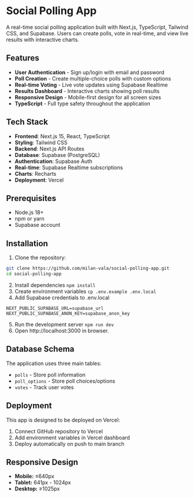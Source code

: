 # Social Polling App

A real-time social polling application built with Next.js, TypeScript, Tailwind CSS, and Supabase. Users can create polls, vote in real-time, and view live results with interactive charts.

## Features

- **User Authentication** - Sign up/login with email and password
- **Poll Creation** - Create multiple-choice polls with custom options
- **Real-time Voting** - Live vote updates using Supabase Realtime
- **Results Dashboard** - Interactive charts showing poll results
- **Responsive Design** - Mobile-first design for all screen sizes
- **TypeScript** - Full type safety throughout the application

## Tech Stack

- **Frontend**: Next.js 15, React, TypeScript
- **Styling**: Tailwind CSS
- **Backend**: Next.js API Routes
- **Database**: Supabase (PostgreSQL)
- **Authentication**: Supabase Auth
- **Real-time**: Supabase Realtime subscriptions
- **Charts**: Recharts
- **Deployment**: Vercel

## Prerequisites

- Node.js 18+
- npm or yarn
- Supabase account

## Installation

1. Clone the repository:

```bash
git clone https://github.com/milan-vala/social-polling-app.git
cd social-polling-app
```

2. Install dependencies
   `npm install`
3. Create environment variables `cp .env.example .env.local`
4. Add Supabase credentials to .env.local

```
NEXT_PUBLIC_SUPABASE_URL=supabase_url
NEXT_PUBLIC_SUPABASE_ANON_KEY=supabase_anon_key
```

5. Run the development server `npm run dev`
6. Open http://localhost:3000 in browser.

## Database Schema

The application uses three main tables:

- `polls` - Store poll information
- `poll_options` - Store poll choices/options
- `votes` - Track user votes

## Deployment
This app is designed to be deployed on Vercel:
1. Connect GitHub repository to Vercel
2. Add environment variables in Vercel dashboard
3. Deploy automatically on push to main branch

## Responsive Design
* **Mobile:** ≤640px
* **Tablet:** 641px - 1024px
* **Desktop:** ≥1025px
